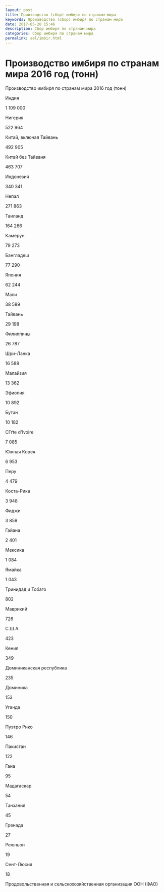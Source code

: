 ```yaml
---
layout: post
title: Производство (сбор) имбиря по странам мира 
keywords: Производство (сбор) имбиря по странам мира
date: 2017-05-28 15:46
description: Сбор имбиря по странам мира
categories: Сбор имбиря по странам мира
permalink: sel/imbir.html
---
```


# Производство имбиря по странам мира 2016 год (тонн)




Производство имбиря по странам мира 2016 год (тонн)









Индия


1 109 000






Нигерия


522 964






Китай, включая Тайвань


492 905






Китай без Тайваня


463 707






Индонезия


340 341






Непал


271 863






Таиланд


164 266






Камерун


79 273






Бангладеш


77 290






Япония


62 244






Мали


38 589






Тайвань


29 198






Филиппины


26 787






Шри-Ланка


16 588






Малайзия


13 362






Эфиопия


10 892






Бутан


10 182






CГґte d&#39;Ivoire


7 085






Южная Корея


6 953






Перу


4 479






Коста-Рика


3 948






Фиджи


3 859






Гайана


2 401






Мексика


1 084






Ямайка


1 043






Тринидад и Тобаго


802






Маврикий


726






С.Ш.А.


423






Кения


349






Доминиканская республика


235






Доминика


153






Уганда


150






Пуэтро Рико


146






Пакистан


122






Гана


95






Мадагаскар


54






Танзания


45






Гренада


27






Реюньон


19






Сент-Люсия


18








Продовольственная и сельскохозяйственная организация ООН (ФАО) 


			
